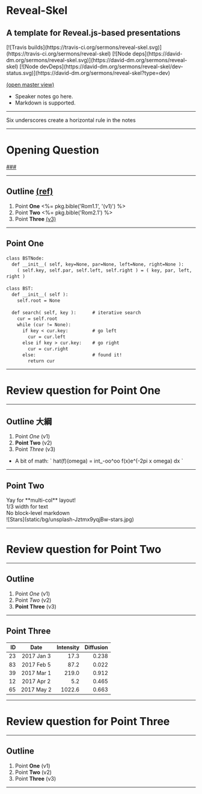 <!-- .slide: data-background-image="static/bg/unsplash-Jztmx9yqjBw-stars.jpg" data-state="title" -->
# Reveal-Skel
## A template for Reveal.js-based presentations

<div>
[![Travis builds](https://travis-ci.org/sermons/reveal-skel.svg)](https://travis-ci.org/sermons/reveal-skel)
[![Node deps](https://david-dm.org/sermons/reveal-skel.svg)](https://david-dm.org/sermons/reveal-skel)
[![Node devDeps](https://david-dm.org/sermons/reveal-skel/dev-status.svg)](https://david-dm.org/sermons/reveal-skel?type=dev)
</div>

[(open master view)](http://reveal-skel.seanho.com/?s=45ba034647cea150 "ref")

>>>
+ Speaker notes go here.
+ Markdown is supported.

______

Six underscores create a horizontal rule in the notes

---
<!-- .slide: data-background="white" -->
# Opening **Question**

[###](#/outline)
<!-- .element: style="color:rgba(0,0,0,0.2)" -->

---
<!-- .slide: data-background-image="static/bg/unsplash-Jztmx9yqjBw-stars.jpg" id="outline" -->
## Outline [(ref)](# "ref")
1. Point **One** <%= pkg.bible('Rom1.1', '(v1)') %>
2. Point **Two** <%= pkg.bible('Rom2.1') %>
3. Point **Three** [(v3)](# "ref")

---
## Point One
```
class BSTNode:
  def __init__( self, key=None, par=None, left=None, right=None ):
    ( self.key, self.par, self.left, self.right ) = ( key, par, left, right )

class BST:
  def __init__( self ):
    self.root = None

  def search( self, key ):      # iterative search
    cur = self.root
    while (cur != None):
      if key < cur.key:         # go left
        cur = cur.left
      else if key > cur.key:    # go right
        cur = cur.right
      else:                     # found it!
        return cur
```

---
<!-- .slide: data-background="white" -->
# Review question for Point **One**

---
<!-- .slide: data-background-image="static/bg/unsplash-Jztmx9yqjBw-stars.jpg" -->
## Outline <span class="zh">大綱</span>
1. Point *One* <span class="ref">(v1)</span>
2. **Point Two** <span class="ref">(v2)</span>
3. Point *Three* <span class="ref">(v3)</span>
  + A bit of math: \` hat(f)(omega) = int\_-oo^oo f(x)e^(-2pi x omega) dx \`

---
## Point Two

<div class="imgbox">
<div>
Yay for **multi-col** layout! <br/>
1/3 width for text <br/>
No block-level markdown
</div>
<div style="flex:2; -webkit-box-flex:0.5">
![Stars](static/bg/unsplash-Jztmx9yqjBw-stars.jpg)
</div>
</div>

---
<!-- .slide: data-background="white" -->
# Review question for Point **Two**

---
<!-- .slide: data-background-image="static/bg/unsplash-Jztmx9yqjBw-stars.jpg" -->
## Outline
1. Point *One* <span class="ref">(v1)</span>
2. Point *Two* <span class="ref">(v2)</span>
3. **Point Three** <span class="ref">(v3)</span>

---
## Point Three

| ID |     Date    | Intensity | Diffusion |
|---:|:-----------:|----------:|----------:|
| 23 | 2017 Jan  3 |    17.3   |   0.238   |
| 83 | 2017 Feb  5 |    87.2   |   0.022   |
| 39 | 2017 Mar  1 |   219.0   |   0.912   |
| 12 | 2017 Apr  2 |     5.2   |   0.465   |
| 65 | 2017 May  2 |  1022.6   |   0.663   |

---
<!-- .slide: data-background="white" -->
# Review question for Point **Three**

---
<!-- .slide: data-background-image="static/bg/unsplash-Jztmx9yqjBw-stars.jpg" -->
## Outline
1. Point **One** <span class="ref">(v1)</span>
2. Point **Two** <span class="ref">(v2)</span>
3. Point **Three** <span class="ref">(v3)</span>

---
<!-- .slide: data-background-image="static/bg/unsplash-Jztmx9yqjBw-stars.jpg" class="empty" -->
